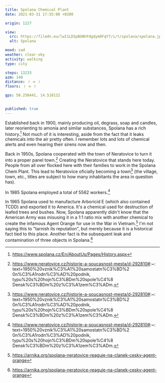 ```yaml
---
title: Spolana Chemical Plant
date: 2021-03-31 17:55:00 +0200

origin: 1227

view:
  src: https://filedn.eu/lwI1LDSpBGNhFdgdym0FqY7/i/t/spolana/spolana.jpg
  alt: Spolana

mood: sad
weather: clear-sky
activity: walking
type: city

steps: 13233
azm: 140
distance: ﹖ ∞ ﹖
floors: ﹖ ∞ ﹖

gps: 50.258441, 14.518122
      

published: true
---
```

Established back in 1900, mainly producing oil, degrass, soap and candles, later reorienting to amonia and similar 
substances, Spolana has a rich history.[^spo-1] Not much of it is interesting, aside from the fact that it leaks chemicals into 
the air pretty often. I remember lots and lots of chemical alerts and even hearing their sirens now and then.

Back in 1950s, Spolana cooperated with the town of Neratovice to turn it into a proper panel town.[^spo-2] Creating the 
Neratovice that stands here today. People from all over flocked here with their families to work in the Spolana Chem 
Plant. This lead to Neratovice oficially becoming a town[^spo-2] (the village, town, etc., titles are subject to how 
many inhabitants the area in question has).

In 1985 Spolana employed a total of 5562 workers.[^spo-2]

In 1965 Spolana used to manufacture Arboricid E (which also contained TCDD) and exported it to America. It's a chemical 
used for destruction of leafed trees and bushes. Now, Spolana apparently didn't know that the American Army 
was misusing it in a 1:1 ratio mix with another chemical to create the infamous Agent Orange for use in the War in 
Vietnam.[^spo-3] I'm not saying this to "tarnish its reputation", but merely because it is a historical fact tied to 
this place. Another fact is the subsequent leak and contamination of three objects in Spolana.[^spo-3]

[^spo-1]: https://www.spolana.cz/En/AboutUs/Pages/History.aspx
[^spo-2]: https://www.neratovice.cz/historie-a-soucasnost-mesta/d-292810#:~:  text=1950%20vznik%C3%A1%20samostatn%C3%BD%2  0n%C3%A1rodn%C3%AD%20podnik,  typu%20s%20hojn%C3%BDm%20spole%C4%8  Densk%C3%BDm%20z%C3%A1zem%C3%ADm.
[^spo-3]: https://arnika.org/spolana-neratovice-reaguje-na-clanek-cesky-agent-orange